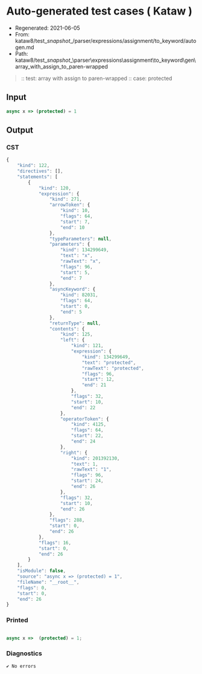 # Auto-generated test cases ( Kataw )
- Regenerated: 2021-06-05
- From: kataw8/test\__snapshot__/parser/expressions/assignment/to_keyword/autogen.md
- Path: kataw8/test\__snapshot__\parser\expressions\assignment\to_keyword\gen\array_with_assign_to_paren-wrapped
> :: test: array with assign to paren-wrapped
> :: case: protected
## Input

`````js
async x => (protected) = 1
`````
## Output

### CST

```javascript
{
    "kind": 122,
    "directives": [],
    "statements": [
        {
            "kind": 120,
            "expression": {
                "kind": 271,
                "arrowToken": {
                    "kind": 10,
                    "flags": 64,
                    "start": 7,
                    "end": 10
                },
                "typeParameters": null,
                "parameters": {
                    "kind": 134299649,
                    "text": "x",
                    "rawText": "x",
                    "flags": 96,
                    "start": 5,
                    "end": 7
                },
                "asyncKeyword": {
                    "kind": 82031,
                    "flags": 64,
                    "start": 0,
                    "end": 5
                },
                "returnType": null,
                "contents": {
                    "kind": 125,
                    "left": {
                        "kind": 121,
                        "expression": {
                            "kind": 134299649,
                            "text": "protected",
                            "rawText": "protected",
                            "flags": 96,
                            "start": 12,
                            "end": 21
                        },
                        "flags": 32,
                        "start": 10,
                        "end": 22
                    },
                    "operatorToken": {
                        "kind": 4125,
                        "flags": 64,
                        "start": 22,
                        "end": 24
                    },
                    "right": {
                        "kind": 201392130,
                        "text": 1,
                        "rawText": "1",
                        "flags": 96,
                        "start": 24,
                        "end": 26
                    },
                    "flags": 32,
                    "start": 10,
                    "end": 26
                },
                "flags": 288,
                "start": 0,
                "end": 26
            },
            "flags": 16,
            "start": 0,
            "end": 26
        }
    ],
    "isModule": false,
    "source": "async x => (protected) = 1",
    "fileName": "__root__",
    "flags": 0,
    "start": 0,
    "end": 26
}
```

### Printed

```javascript

async x =>  (protected) = 1;
```

### Diagnostics

```javascript
✔ No errors
```


